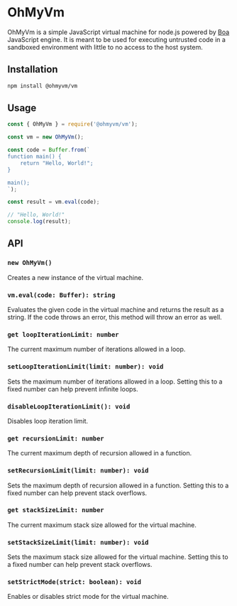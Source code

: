 # OhMyVm

OhMyVm is a simple JavaScript virtual machine for node.js powered by [Boa](https://boajs.dev) JavaScript engine. It is meant to be used for executing untrusted code in a sandboxed environment with little to no access to the host system.

## Installation

```bash
npm install @ohmyvm/vm
```

## Usage

```javascript
const { OhMyVm } = require('@ohmyvm/vm');

const vm = new OhMyVm();

const code = Buffer.from(`
function main() {
    return "Hello, World!";
}

main();
`);

const result = vm.eval(code);

// "Hello, World!"
console.log(result);
```

## API

### `new OhMyVm()`

Creates a new instance of the virtual machine.

### `vm.eval(code: Buffer): string`

Evaluates the given code in the virtual machine and returns the result as a string. If the code throws an error, this method will throw an error as well.

### `get loopIterationLimit: number`

The current maximum number of iterations allowed in a loop.

### `setLoopIterationLimit(limit: number): void`

Sets the maximum number of iterations allowed in a loop. Setting this to a fixed number can help prevent infinite loops.

### `disableLoopIterationLimit(): void`

Disables loop iteration limit.

### `get recursionLimit: number`

The current maximum depth of recursion allowed in a function.

### `setRecursionLimit(limit: number): void`

Sets the maximum depth of recursion allowed in a function. Setting this to a fixed number can help prevent stack overflows.

### `get stackSizeLimit: number`

The current maximum stack size allowed for the virtual machine.

### `setStackSizeLimit(limit: number): void`

Sets the maximum stack size allowed for the virtual machine. Setting this to a fixed number can help prevent stack overflows.

### `setStrictMode(strict: boolean): void`

Enables or disables strict mode for the virtual machine.
